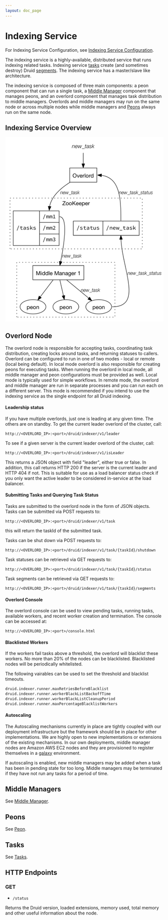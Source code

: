```yaml
---
layout: doc_page
---
```

Indexing Service
================

For Indexing Service Configuration, see [Indexing Service Configuration](../configuration/indexing-service.html).

The indexing service is a highly-available, distributed service that runs indexing related tasks. Indexing service [tasks](../ingestion/tasks.html) create (and sometimes destroy) Druid [segments](../design/segments.html). The indexing service has a master/slave like architecture.

The indexing service is composed of three main components: a peon component that can run a single task, a [Middle Manager](../design/middlemanager.html) component that manages peons, and an overlord component that manages task distribution to middle managers.
Overlords and middle managers may run on the same node or across multiple nodes while middle managers and [Peons](../design/peons.html) always run on the same node.

Indexing Service Overview
-------------------------

![Indexing Service](../../img/indexing_service.png "Indexing Service")

<!--
Preamble
--------

The truth is, the indexing service is an experience that is difficult to characterize with words. When they asked me to write this preamble, I was taken aback. I wasn’t quite sure what exactly to write or how to describe this… entity. I accepted the job, as much for the challenge and inner growth as the money, and took to the mountains for reflection. Six months later, I knew I had it, I was done and had achieved the next euphoric victory in the continuous struggle that plagues my life. But, enough about me. This is about the indexing service.

The indexing service is philosophical transcendence, an infallible truth that will shape your soul, mold your character, and define your reality. The indexing service is creating world peace, playing with puppies, unwrapping presents on Christmas morning, cradling a loved one, and beating Goro in Mortal Kombat for the first time. The indexing service is sustainable economic growth, global propensity, and a world of transparent financial transactions. The indexing service is a true belieber. The indexing service is panicking because you forgot you signed up for a course and the big exam is in a few minutes, only to wake up and realize it was all a dream. What is the indexing service? More like what isn’t the indexing service. The indexing service is here and it is ready, but are you?
-->

Overlord Node
-------------

The overlord node is responsible for accepting tasks, coordinating task distribution, creating locks around tasks, and returning statuses to callers. Overlord can be configured to run in one of two modes - local or remote (local being default).
In local mode overlord is also responsible for creating peons for executing tasks. When running the overlord in local mode, all middle manager and peon configurations must be provided as well.
Local mode is typically used for simple workflows.  In remote mode, the overlord and middle manager are run in separate processes and you can run each on a different server.
This mode is recommended if you intend to use the indexing service as the single endpoint for all Druid indexing.

#### Leadership status

If you have multiple overlords, just one is leading at any given time. The others are on standby. To get the current
leader overlord of the cluster, call:


```
http://<OVERLORD_IP>:<port>/druid/indexer/v1/leader
```

To see if a given server is the current leader overlord of the cluster, call:

```
http://<OVERLORD_IP>:<port>/druid/indexer/v1/isLeader
```

This returns a JSON object with field "leader", either true or false. In addition, this call returns HTTP 200 if the
server is the current leader and HTTP 404 if not. This is suitable for use as a load balancer status check if you
only want the active leader to be considered in-service at the load balancer.

#### Submitting Tasks and Querying Task Status

Tasks are submitted to the overlord node in the form of JSON objects. Tasks can be submitted via POST requests to:

```
http://<OVERLORD_IP>:<port>/druid/indexer/v1/task
```
this will return the taskId of the submitted task.

Tasks can be shut down via POST requests to:

```
http://<OVERLORD_IP>:<port>/druid/indexer/v1/task/{taskId}/shutdown
```

Task statuses can be retrieved via GET requests to:

```
http://<OVERLORD_IP>:<port>/druid/indexer/v1/task/{taskId}/status
```

Task segments can be retrieved via GET requests to:

```
http://<OVERLORD_IP>:<port>/druid/indexer/v1/task/{taskId}/segments
```

#### Overlord Console

The overlord console can be used to view pending tasks, running tasks, available workers, and recent worker creation and termination. The console can be accessed at:

```
http://<OVERLORD_IP>:<port>/console.html
```

#### Blacklisted Workers
If the workers fail tasks above a threshold, the overlord will blacklist these workers. No more than 20% of the nodes can be blacklisted. Blacklisted nodes will be periodically whitelisted.

The following vairables can be used to set the threshold and blacklist timeouts.

```
druid.indexer.runner.maxRetriesBeforeBlacklist
druid.indexer.runner.workerBlackListBackoffTime
druid.indexer.runner.workerBlackListCleanupPeriod
druid.indexer.runner.maxPercentageBlacklistWorkers
```

#### Autoscaling

The Autoscaling mechanisms currently in place are tightly coupled with our deployment infrastructure but the framework should be in place for other implementations. We are highly open to new implementations or extensions of the existing mechanisms. In our own deployments, middle manager nodes are Amazon AWS EC2 nodes and they are provisioned to register themselves in a [galaxy](https://github.com/ning/galaxy) environment.

If autoscaling is enabled, new middle managers may be added when a task has been in pending state for too long. Middle managers may be terminated if they have not run any tasks for a period of time.

Middle Managers
---------------

See [Middle Manager](../design/middlemanager.html).

Peons
-----

See [Peon](../design/peons.html).

Tasks
-----

See [Tasks](../ingestion/tasks.html).

HTTP Endpoints
--------------

### GET

* `/status`

Returns the Druid version, loaded extensions, memory used, total memory and other useful information about the node.
